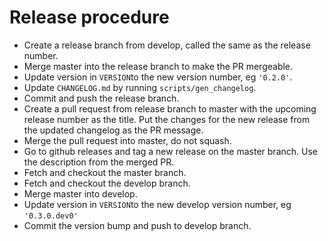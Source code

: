 # Release procedure

- Create a release branch from develop, called the same as the release number.
- Merge master into the release branch to make the PR mergeable.
- Update version in `VERSION`to the new version number, eg `'0.2.0'`.
- Update `CHANGELOG.md` by running `scripts/gen_changelog`.
- Commit and push the release branch.
- Create a pull request from release branch to master with the upcoming release number as the title. Put the changes for the new release from the updated changelog as the PR message.
- Merge the pull request into master, do not squash.
- Go to github releases and tag a new release on the master branch. Use the description from the merged PR.
- Fetch and checkout the master branch.
- Fetch and checkout the develop branch.
- Merge master into develop.
- Update version in `VERSION`to the new develop version number, eg `'0.3.0.dev0'`
- Commit the version bump and push to develop branch.
